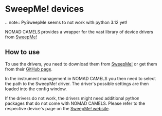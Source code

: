 # SweepMe! devices

.. note::
    PySweepMe seems to not work with python 3.12 yet!

NOMAD CAMELS provides a wrapper for the vast library of device drivers from [SweepMe!](https://sweep-me.net/)

## How to use

To use the drivers, you need to download them from [SweepMe!](https://sweep-me.net/devices) or get them from their [GitHub page](https://github.com/SweepMe/instrument-drivers).

In the instrument management in NOMAD CAMELS you then need to select the path to the SweepMe! driver. The driver's possible settings are then loaded into the config window.

If the drivers do not work, the drivers might need additional python packages that do not come with NOMAD CAMELS. Please refer to the respective device's page on the [SweepMe! website](https://sweep-me.net/devices).
